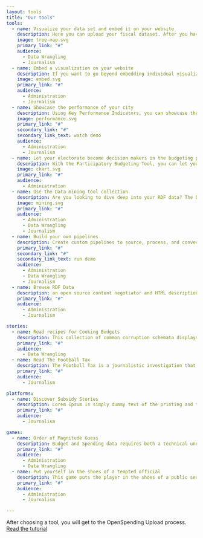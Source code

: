 ```yaml
---
layout: tools
title: "Our tools"
tools:
  - name: Visualize your data set and embed it on your website
    description: Here you can upload your fiscal dataset. After you have described each column, you can produce instant visualisations to share with your electorate.
    image: tree-map.svg
    primary_link: "#"
    audience:
      - Data Wrangling
      - Journalism
  - name: Embed a visualization on your website
    description: If you want to go beyond embedding individual visualizations on your website, you can implement the microsite - a slimmed down, lightweight version of the dataset viewer, that you can easily control using an admin interface.
    image: embed.svg
    primary_link: "#"
    audience:
      - Administration
      - Journalism
  - name: Showcase the performance of your city
    description: Using Key Performance Indicators, you can showcase the performance of your city or municipality.
    image: performance.svg
    primary_link: "#"
    secondary_link: "#"
    secondary_link_text: watch demo
    audience:
      - Administration
      - Journalism
  - name: Let your electorate become decision makers in the budgeting process
    description: With the Participatory Budgeting Tool, you can let your electorate become decision makers in the budgeting process!
    image: chart.svg
    primary_link: "#"
    audience:
      - Administration
  - name: Use the Data mining tool collection
    description: Are you looking to dive deep into your RDF data? The Data Mining Tool Collection offers you a plethora of ways to do so. Using it you can apply time series algorithms, detect outliers, perform descriptive statistics, do clustering and similarity learning
    image: mining.svg
    primary_link: "#"
    audience:
      - Administration
      - Data Wrangling
      - Journalism
  - name: Build your own pipelines
    description: Create custom pipelines to source, process, and convert data from almost any source into a variety of formats.
    primary_link: "#"
    secondary_link: "#"
    secondary_link_text: run demo
    audience:
      - Administration
      - Data Wrangling
      - Journalism
  - name: Browse RDF Data
    description: an open source content negotiator and HTML description generator for RDF resources. It is a PHP web application, able to be deployed in most environments out of the box with minimum effort, lowering the barrier for publishing Linked Data on the Web.
    primary_link: "#"
    audience:
      - Administration
      - Journalism

stories:
  - name: Read recipes for Cooking Budgets
    description: This collection of common corruption schemata displays European processes in bribery, embezzlement, favoritism and general abuse of public resources for private gains. It is meant to be used as a resource for journalists seeking to investigate misuse of public funds.
    primary_link: "#"
    audience:
      - Data Wrangling
  - name: Read The Football Tax
    description: The Football Tax is a journalistic investigation that traces public spending to professional football.
    primary_link: "#"
    audience:
      - Journalism

platforms:
  - name: Discover Subsidy Stories
    description: Lorem Ipsum is simply dummy text of the printing and typesetting industry. Lorem Ipsum has been the industry's.
    primary_link: "#"
    audience:
      - Journalism

games:
  - name: Order of Magnitude Guess
    description: Budget and Spending data requires both a technical understanding and an immaculate sense of magnitude. Find out how you compare to others in your field using the Order of Magnitude Guessr
    primary_link: "#"
    audience:
      - Administration
      - Data Wrangling
  - name: Put yourself in the shoes of a tempted official
    description: This game puts the player in the shoes of a public servant, tempted at various stages of his career path. How long will you stay legal?
    primary_link: "#"
    audience:
      - Administration
      - Journalism

---
```


After choosing a tool, you will get to the OpenSpending Upload process. [Read the tutorial](upload)
